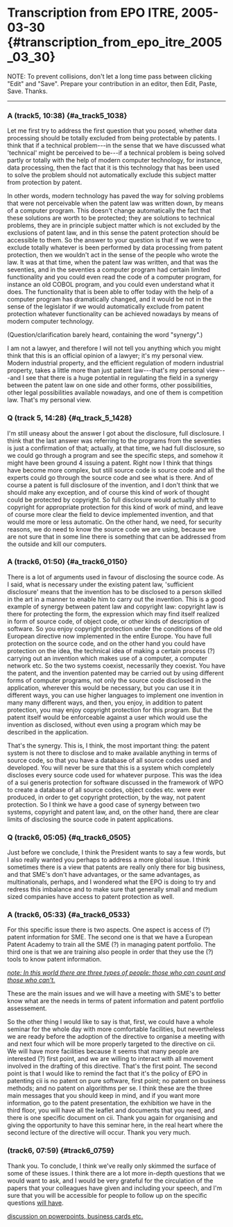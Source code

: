 # Transcription from EPO ITRE, 2005-03-30 {#transcription_from_epo_itre_2005_03_30}

NOTE: To prevent collisions, don\'t let a long time pass between
clicking \"Edit\" and \"Save\". Prepare your contribution in an editor,
then Edit, Paste, Save. Thanks.

------------------------------------------------------------------------

### A (track5, 10:38) {#a_track5_1038}

Let me first try to address the first question that you posed, whether
data processing should be totally excluded from being protectable by
patents. I think that if a technical problem\-\--in the sense that we
have discussed what \'technical\' might be perceived to be\-\--if a
technical problem is being solved partly or totally with the help of
modern computer technology, for instance, data processing, then the fact
that it is this technology that has been used to solve the problem
should not automatically exclude this subject matter from protection by
patent.

In other words, modern technology has paved the way for solving problems
that were not perceivable when the patent law was written down, by means
of a computer program. This doesn\'t change automatically the fact that
these solutions are worth to be protected; they are solutions to
technical problems, they are in principle subject matter which is not
excluded by the exclusions of patent law, and in this sense the patent
protection should be accessible to them. So the answer to your question
is that if we were to exclude totally whatever is been performed by data
processing from patent protection, then we wouldn\'t act in the sense of
the people who wrote the law. It was at that time, when the patent law
was written, and that was the seventies, and in the seventies a computer
program had certain limited functionality and you could even read the
code of a computer program, for instance an old COBOL program, and you
could even understand what it does. The functionality that is been able
to offer today with the help of a computer program has dramatically
changed, and it would be not in the sense of the legislator if we would
automatically exclude from patent protection whatever functionality can
be achieved nowadays by means of modern computer technology.

(Question/clarification barely heard, containing the word \"synergy\".)

I am not a lawyer, and therefore I will not tell you anything which you
might think that this is an official opinion of a lawyer; it\'s my
personal view. Modern industrial property, and the efficient regulation
of modern industrial property, takes a little more than just patent
law\-\--that\'s my personal view\-\--and I see that there is a huge
potential in regulating the field in a synergy between the patent law on
one side and other forms, other possibilities, other legal possibilities
available nowadays, and one of them is competition law. That\'s my
personal view.

### Q (track 5, 14:28) {#q_track_5_1428}

I\'m still uneasy about the answer I got about the disclosure, full
disclosure. I think that the last answer was referring to the programs
from the seventies is just a confirmation of that; actually, at that
time, we had full disclosure, so we could go through a program and see
the specific steps, and somehow it might have been ground 4 issuing a
patent. Right now I think that things have become more complex, but
still source code is source code and all the experts could go through
the source code and see what is there. And of course a patent is full
disclosure of the invention, and I don\'t think that we should make any
exception, and of course this kind of work of thought could be protected
by copyright. So full disclosure would actually shift to copyright for
appropriate protection for this kind of work of mind, and leave of
course more clear the field to device implemented invention, and that
would me more or less automatic. On the other hand, we need, for
security reasons, we do need to know the source code we are using,
because we are not sure that in some line there is something that can be
addressed from the outside and kill our computers.

### A (track6, 01:50) {#a_track6_0150}

There is a lot of arguments used in favour of disclosing the source
code. As I said, what is necessary under the existing patent law,
\'sufficient disclosure\' means that the invention has to be disclosed
to a person skilled in the art in a manner to enable him to carry out
the invention. This is a good example of synergy between patent law and
copyright law: copyright law is there for protecting the form, the
expression which may find itself realized in form of source code, of
object code, or other kinds of description of software. So you enjoy
copyright protection under the conditions of the old European directive
now implemented in the entire Europe. You have full protection on the
source code, and on the other hand you could have protection on the
idea, the technical idea of making a certain process (?) carrying out an
invention which makes use of a computer, a computer network etc. So the
two systems coexist, necessarily they coexist. You have the patent, and
the invention patented may be carried out by using different forms of
computer programs, not only the source code disclosed in the
application, wherever this would be necessary, but you can use it in
different ways, you can use higher languages to implement one invention
in many many different ways, and then, you enjoy, in addition to patent
protection, you may enjoy copyright protection for this program. But the
patent itself would be enforceable against a user which would use the
invention as disclosed, without even using a program which may be
described in the application.

That\'s the synergy. This is, I think, the most important thing: the
patent system is not there to disclose and to make available anything in
terms of source code, so that you have a database of all source codes
used and developed. You will never be sure that this is a system which
completely discloses every source code used for whatever purpose. This
was the idea of a sui generis protection for software discussed in the
framework of WPO to create a database of all source codes, object codes
etc. were ever produced, in order to get copyright protection, by the
way, not patent protection. So I think we have a good case of synergy
between two systems, copyright and patent law, and, on the other hand,
there are clear limits of disclosing the source code in patent
applications.

### Q (track6, 05:05) {#q_track6_0505}

Just before we conclude, I think the President wants to say a few words,
but I also really wanted you perhaps to address a more global issue. I
think sometimes there is a view that patents are really only there for
big business, and that SME\'s don\'t have advantages, or the same
advantages, as multinationals, perhaps, and I wondered what the EPO is
doing to try and redress this imbalance and to make sure that generally
small and medium sized companies have access to patent protection as
well.

### A (track6, 05:33) {#a_track6_0533}

For this specific issue there is two aspects. One aspect is access of
(?) patent information for SME. The second one is that we have a
European Patent Academy to train all the SME (?) in managing patent
portfolio. The third one is that we are training also people in order
that they use the (?) tools to know patent information.

*[note: In this world there are three types of people: those who can
count and those who can\'t.](Editor "wikilink")*

These are the main issues and we will have a meeting with SME\'s to
better know what are the needs in terms of patent information and patent
portfolio assessement.

So the other thing I would like to say is that, first, we could have a
whole seminar for the whole day with more comfortable facilities, but
nevertheless we are ready before the adoption of the directive to
organise a meeting with and next four which will be more properly
targeted to the directive on cii. We will have more facilities because
it seems that many people are interested (?) first point, and we are
willing to interact with all movement involved in the drafting of this
directive. That\'s the first point. The second point is that I would
like to remind the fact that it\'s the policy of EPO in patenting cii is
no patent on pure software, first point; no patent on business methods;
and no patent on algorithms per se. I think these are the three main
messages that you should keep in mind, and if you want more information,
go to the patent presentation, the exhibition we have in the third
floor, you will have all the leaflet and documents that you need, and
there is one specific document on cii. Thank you again for organising
and giving the opportunity to have this seminar here, in the real heart
where the second lecture of the directive will occur. Thank you very
much.

### (track6, 07:59) {#track6_0759}

Thank you. To conclude, I think we\'ve really only skimmed the surface
of some of these issues. I think there are a lot more in-depth questions
that we would want to ask, and I would be very grateful for the
circulation of the papers that your colleagues have given and including
your speech, and I\'m sure that you will be accessible for people to
follow up on the specific questions [will have](they "wikilink").

[discussion on powerpoints, business cards etc.](some "wikilink")
